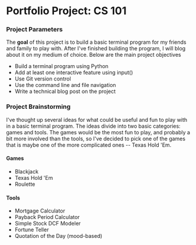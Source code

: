 # Portfolio Project: CS 101

### Project Parameters
The **goal** of this project is to build a basic terminal program for my friends and family to play with. After I've finished building the program, I will blog about it on my medium of choice. Below are the main project objectives

- Build a terminal program using Python
- Add at least one interactive feature using input()
- Use Git version control
- Use the command line and file navigation
- Write a technical blog post on the project

### Project Brainstorming
I've thought up several ideas for what could be useful and fun to play with in a basic terminal program. The ideas divide into two basic categories: games and tools. The games would be the most fun to play, and probably a bit more involved than the tools, so I've decided to pick one of the games that is maybe one of the more complicated ones -- Texas Hold 'Em. 

#### Games
- Blackjack
- Texas Hold 'Em
- Roulette
  
#### Tools
- Mortgage Calculator
- Payback Period Calculator
- Simple Stock DCF Modeler
- Fortune Teller
- Quotation of the Day (mood-based)

